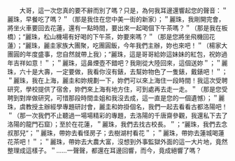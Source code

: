 <!--不是親兄妹，勝似親兄妹--!>

　　大哥，這一次您真的要不辭而別了嗎？只是，為何我耳邊還響起您的聲音：＂麗珠，早餐吃了嗎？＂（那是我住在您中美一街的新家）；＂麗珠，我剛開完會，將坐火車要回去花蓮，還有一點時間，要出來一起喝個下午茶嗎？＂（那是我在板橋）；“麗珠，松山機場有好喝的下午茶，妳要來嗎？＂（那是您將坐飛機回花蓮）；“麗珠，麗圭家族大團聚，吃團圓飯，今年我們主辦，妳也來吧！＂（楊家大團圓的年度盛事，您自然就帶上我）；“麗珠，這是哥哥給妳這妹妹的紅包，祝妳過年吉祥如意！＂；＂麗珠，這鼻煙壺不錯吧？我剛從大陸回來，這個送妳＂；＂麗珠，六十是大壽，一定要做，我看你沒有錶，去幫妳物色了一隻錶，戴錶吧！＂；＂麗珠，我在上海，麗圭和妳規劃一下，妳們可以來上海住一段時間！我這次受聘研究，學校提供了宿舍，妳們來上海有地方住，可到處再去走一走。＂（那是您受聘到對岸做研究，可惜那段時間圭姐和我沒去成，這一直是您的一個遺憾）；＂麗珠，虞教授主辦經學專題研討會，麗圭和妳掛個名，我們一起去看看古都洛陽吧！＂（那一次我們不止聽過一場場精彩的專題，去洛陽的千唐齋參觀，我還私下去了洛陽的龍門石窟）；至於在花蓮，＂麗珠，我們去找古校長。＂；“麗珠，我們去念叔那兒“；＂麗珠，帶妳去看怪房子；去樹湖村看花＂；＂麗珠，帶妳去蓮城喝蓮花茶吧！＂；＂麗珠，帶妳去大農大富，沒想到外事監獄外面的這一大片地，竟然整理成這樣子。＂……一聲聲，都還在耳邊回響，而今，竟成絕響了嗎？
